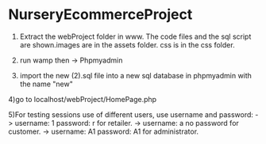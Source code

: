 # NurseryEcommerceProject

1) Extract the webProject folder in www. The code files and the sql script are shown.images are in the assets folder. css is in the css folder.

2) run wamp then -> Phpmyadmin 

3) import the new (2).sql file into a new sql database in phpmyadmin with the name "new"

4)go to localhost/webProject/HomePage.php

5)For testing sessions use of different users, use username and password:
   -> username: 1        password: r    for retailer.
   -> username: a        no password    for customer.
   -> username: A1       password: A1   for administrator.
